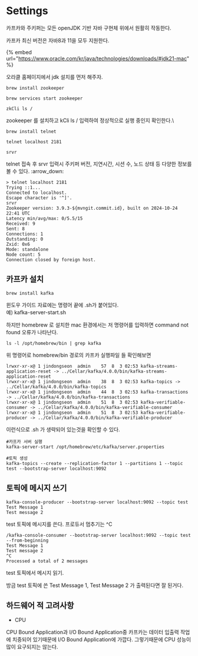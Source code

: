 # Settings

카프카와 주키퍼는 모든 openJDK 기반 자바 구현체 위에서 원활히 작동한다.&#x20;

카프카 최신 버전은 자바8과 11을 모두 지원한다.



{% embed url="https://www.oracle.com/kr/java/technologies/downloads/#jdk21-mac" %}

오라클 홈페이지에서 jdk 설치를 먼저 해주자.



```
brew install zookeeper

brew services start zookeeper

zkCli ls /
```

zookeeper 를 설치하고 kCli ls / 입력하여 정상적으로 실행 중인지 확인한다.\


```
brew install telnet

telnet localhost 2181

srvr
```

telnet 접속 후 srvr 입력시 주키퍼 버전, 지연시간, 시션 수, 노드 상태 등 다양한 정보를 볼 수 있다. :arrow\_down:

```
> telnet localhost 2181
Trying ::1...
Connected to localhost.
Escape character is '^]'.
srvr
Zookeeper version: 3.9.3-${mvngit.commit.id}, built on 2024-10-24 22:41 UTC
Latency min/avg/max: 0/5.5/15
Received: 9
Sent: 8
Connections: 1
Outstanding: 0
Zxid: 0x6
Mode: standalone
Node count: 5
Connection closed by foreign host.
```





## 카프카 설치

```
brew install kafka
```

윈도우 가이드 자료에는 명령어 끝에 .sh가 붙어있다.\
예) kafka-server-start.sh

하지만 homebrew 로 설치한 mac 환경에서는 저  명령어를 입력하면 command not found 오류가 나타난다.

```
ls -l /opt/homebrew/bin | grep kafka
```

위 명령어로 homebrew/bin 경로의 카프카 실행파일 들 확인해보면

```
lrwxr-xr-x@ 1 jindongseon  admin    57  8  3 02:53 kafka-streams-application-reset -> ../Cellar/kafka/4.0.0/bin/kafka-streams-application-reset
lrwxr-xr-x@ 1 jindongseon  admin    38  8  3 02:53 kafka-topics -> ../Cellar/kafka/4.0.0/bin/kafka-topics
lrwxr-xr-x@ 1 jindongseon  admin    44  8  3 02:53 kafka-transactions -> ../Cellar/kafka/4.0.0/bin/kafka-transactions
lrwxr-xr-x@ 1 jindongseon  admin    51  8  3 02:53 kafka-verifiable-consumer -> ../Cellar/kafka/4.0.0/bin/kafka-verifiable-consumer
lrwxr-xr-x@ 1 jindongseon  admin    51  8  3 02:53 kafka-verifiable-producer -> ../Cellar/kafka/4.0.0/bin/kafka-verifiable-producer
```

이런식으로 .sh 가 생략되어 있는것을 확인할 수 있다.

```
#카프카 서버 실행
kafka-server-start /opt/homebrew/etc/kafka/server.properties

#토픽 생성 
kafka-topics --create --replication-factor 1 --partitions 1 --topic test --bootstrap-server localhost:9092
```







## 토픽에 메시지 쓰기

```
kafka-console-producer --bootstrap-server localhost:9092 --topic test
Test Message 1
Test message 2
```

test 토픽에 메시지를 쓴다. 프로듀서 멈추기는 ^C

```
/kafka-console-consumer --bootstrap-server localhost:9092 --topic test --from-beginning
Test Message 1
Test message 2
^C
Processed a total of 2 messages
```

test 토픽에서 메시지 읽기.

방금 test 토픽에 쓴 Test Message 1, Test Message 2 가 출력된다면 잘 된거다.







## 하드웨어 적 고려사항

* CPU

CPU Bound Application과 I/O Bound Application중 카프카는 데이터 입출력 작업에 치중되어 있기때문에 I/O Bound Application에 가깝다. 그렇기때문에 CPU 성능이 많이 요구되지는 않는다.



